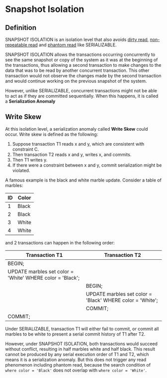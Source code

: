 # Snapshot Isolation

## Definition

SNAPSHOT ISOLATION is an isolation level that also avoids [dirty read](./ansi-definitions.md#dirty-read), 
[non-repeatable read](./ansi-definitions.md#non-repeatable-read) and [phantom read](./ansi-definitions.md#phantom-read) like SERIALIZABLE.

SNAPSHOT ISOLATION allows the transactions occurring concurrently to see the same snapshot or copy of the system 
as it was at the beginning of the transactions, thus allowing a second transaction to make changes to the data that 
was to be read by another concurrent transaction. This other transaction would not observe the changes made by the 
second transaction and would continue working on the previous snapshot of the system.

However, unlike SERIALIZABLE, concurrent transactions might not be able to act as if they are committed sequentially.
When this happens, it is called a **Serialization Anomaly**

## Write Skew

At this isolation level, a serialization anomaly called **Write Skew** could occur.
Write skew is defined as the following:

1. Suppose transaction T1 reads x and y, which are consistent with constraint C.
2. Then transaction T2 reads x and y, writes x, and commits.
3. Then T1 writes y.
4. If there were a constraint between x and y, commit serialization might be violated.

A famous example is the black and white marble update. Consider a table of marbles:

| ID | Color |
|----|-------|
| 1  | Black |
| 2  | Black |
| 3  | White |
| 4  | White |

and 2 transactions can happen in the following order:

| Transaction T1                                            | Transaction T2                                            |
|-----------------------------------------------------------|-----------------------------------------------------------|
| BEGIN;                                                    |                                                           |
| UPDATE marbles set color = 'White' WHERE color = 'Black'; |                                                           |
|                                                           | BEGIN;                                                    |
|                                                           | UPDATE marbles set color = 'Black' WHERE color = 'White'; |
|                                                           | COMMIT;                                                   |
| COMMIT;                                                   |                                                           |

Under SERIALIZABLE, transaction T1 will either fail to commit, 
or commit all marbles to be white to present a serial commit history of T1 after T2.

However, under SNAPSHOT ISOLATION, both transactions would succeed without conflict, 
resulting in half marbles white and half black. 
This result cannot be produced by any serial execution order of T1 and T2, 
which means it is a serialization anomaly. 
But this does not trigger any read phenomenon including phantom read, 
because the search condition of `where color = 'Black'` does not overlap with `where color = 'White'`.